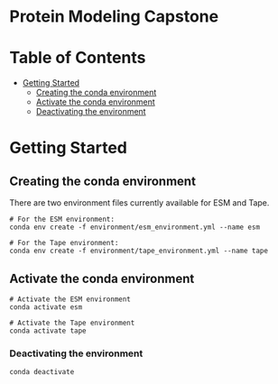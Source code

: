 Protein Modeling Capstone
=========================== 

Table of Contents
===========================
* [Getting Started](#getting-started)
	* [Creating the conda environment](#creating-the-conda-environment)
	* [Activate the conda environment](#activate-the-conda-environment)
	* [Deactivating the environment](#deactivating-the-environment)

# Getting Started
## Creating the conda environment
There are two environment files currently available for ESM and Tape. 
```
# For the ESM environment:
conda env create -f environment/esm_environment.yml --name esm

# For the Tape environment:
conda env create -f environment/tape_environment.yml --name tape
``` 

## Activate the conda environment
```
# Activate the ESM environment
conda activate esm

# Activate the Tape environment
conda activate tape
```

### Deactivating the environment
```
conda deactivate
```